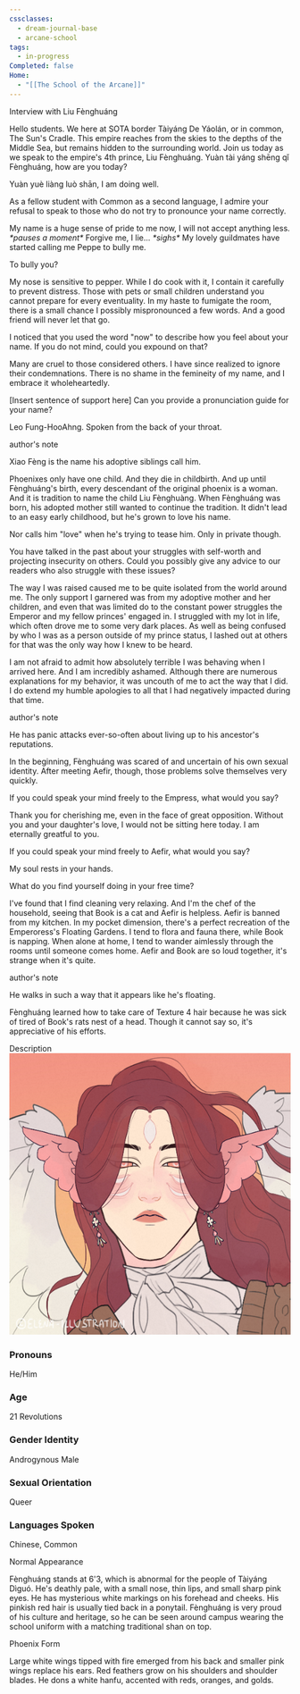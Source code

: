 ```yaml
---
cssclasses:
  - dream-journal-base
  - arcane-school
tags:
  - in-progress
Completed: false
Home:
  - "[[The School of the Arcane]]"
---
```

<div class="wrapper grid interview">
	<div class="grid left">
		<div class="box char-note">
			<div class="callout-title"> <div class="callout-title-inner">  Interview with Liu Fènghuáng </div> </div>
			<p class="reporter">Hello students. We here at SOTA border Tàiyáng De Yáolán, or in common, The Sun's Cradle. This empire reaches from the skies to the depths of the Middle Sea, but remains hidden to the surrounding world. Join us today as we speak to the empire's 4th prince, Liu Fènghuáng. Yuàn tài yáng shēng qǐ Fènghuáng, how are you today?</p>
			<p>  Yuàn yuè liàng luò shān, I am doing well. </p>
			<p class="reporter"> As a fellow student with Common as a second language, I admire your refusal to speak to those who do not try to pronounce your name correctly. </p>
			<p>My name is a huge sense of pride to me now, I will not accept anything less.  <i>*pauses a moment* </i>Forgive me, I lie... <i>*sighs*</i> My lovely guildmates have started calling me Peppe to bully me.</p>
			<p class="reporter"> To bully you?</p>
			<p> My nose is sensitive to pepper. While I do cook with it, I contain it carefully to prevent distress. Those with pets or small children understand you cannot prepare for every eventuality. In my haste to fumigate the room, there is a small chance I possibly mispronounced a few words. And a good friend will never let that go.</p>
			<p class="reporter"> I noticed that you used the word "now" to describe how you feel about your name. If you do not mind, could you expound on that?</p>
			<p>Many are cruel to those considered others. I have since realized to ignore their condemnations. There is no shame in the femineity of my name, and I embrace it wholeheartedly.</p>
			<p class="reporter"> [Insert sentence of support here] Can you provide a pronunciation guide for your name? </p>
			<p>Leo Fung-HooAhng. Spoken from the back of your throat.</p>
		</div>
		<div class="box author-note">
			<div class="callout-title"> <div class="callout-title-inner">  author's note </div> </div>
			<p>Xiao Fèng is the name his adoptive siblings call him.</p>
			<p>Phoenixes only have one child. And they die in childbirth. And up until Fènghuáng's birth, every descendant of the original phoenix is a woman. And it is tradition to name the child Liu Fènghuàng. When Fènghuáng was born, his adopted mother still wanted to continue the tradition. It didn't lead to an easy early childhood, but he's grown to love his name. </p>
			<p>Nor calls him "love" when he's trying to tease him. Only in private though. </p>
		</div>
		<div class="box char-note">
			<p class="reporter">You have talked in the past about your struggles with self-worth and projecting insecurity on others. Could you possibly give any advice to our readers who also struggle with these issues?</p>
			<p>  The way I was raised caused me to be quite isolated from the world around me. The only support I garnered was from my adoptive mother and her children, and even that was limited do to the constant power struggles the Emperor and my fellow princes' engaged in. I struggled with my lot in life, which often drove me to some very dark places. As well as being confused by who I was as a person outside of my prince status, I lashed out at others for that was the only way how I knew to be heard.</p>
			<p>I am not afraid to admit how absolutely terrible I was behaving when I arrived here. And I am incredibly ashamed. Although there are numerous explanations for my behavior, it was uncouth of me to act the way that I did. I do extend my humble apologies to all that I had negatively impacted during that time.</p>
		</div>
		<div class="box author-note">
			<div class="callout-title"> <div class="callout-title-inner">  author's note </div> </div>
			<p>He has panic attacks ever-so-often about living up to his ancestor's reputations. </p>
			<p>In the beginning, Fènghuáng was scared of and uncertain of his own sexual identity. After meeting Aefir, though, those problems solve themselves very quickly.</p>
		</div>
		<div class="box char-note">
			<p class="reporter">If you could speak your mind freely to the Empress, what would you say?</p>
			<p>  Thank you for cherishing me, even in the face of great opposition. Without you and your daughter's love, I would not be sitting here today. I am eternally greatful to you. </p>
			<p class="reporter">If you could speak your mind freely to Aefir, what would you say?</p>
			<p>  My soul rests in your hands.</p>
		</div>
		<div class="box char-note">
			<p class="reporter">What do you find yourself doing in your free time?</p>
			<p> I've found that I find cleaning very relaxing. And I'm the chef of the household, seeing that Book is a cat and Aefir is helpless. Aefir is banned from my kitchen. In my pocket dimension, there's a perfect recreation of the Emperoress's Floating Gardens. I tend to flora and fauna there, while Book is napping. When alone at home, I tend to wander aimlessly through the rooms until someone comes home. Aefir and Book are so loud together, it's strange when it's quite.</p>
		</div>
		<div class="box author-note">
			<div class="callout-title"> <div class="callout-title-inner">  author's note </div> </div>
			<p> He walks in such a way that it appears like he's floating.</p>
			<p> Fènghuáng learned how to take care of Texture 4 hair because he was sick of tired of Book's rats nest of a head. Though it cannot say so, it's appreciative of his efforts. </p>
		</div>
	</div>
	<div class="grid right">
		<div class="box char-note description-tile">
			<div class="callout-title"> <div class="callout-title-inner"> Description </div> </div>
			<img alt="Peppe Stare" src="https://raw.githubusercontent.com/lunaria79/Jackalupes-Corner/main/01%20Dream%20Journal/Dreams/01%20The%20School%20of%20the%20Arcane/01%20Characters/00%20Images/Liu%20F%C3%A8nghu%C3%A1ng.png">
			<h3> Pronouns </h3>
			<p>He/Him</p>
			<h3> Age </h3>
			<p>21 Revolutions</p>
			<h3>Gender Identity</h3>
			<p>Androgynous Male</p>
			<h3>Sexual Orientation</h3>
			<p>Queer</p>
			<h3>Languages Spoken</h3>
			<p>Chinese, Common</p>
		</div>
		<div class="box char-note description-tile">
			<div class="callout-title"> <div class="callout-title-inner">  Normal Appearance </div> </div>
			<p>Fènghuáng stands at 6'3, which is abnormal for the people of Tàiyáng Dìguó. He's deathly pale, with a small nose, thin lips, and small sharp pink eyes. He has mysterious white markings on his forehead and cheeks. His pinkish red hair is usually tied back in a ponytail.  Fènghuáng is very proud of his culture and heritage, so he can be seen around campus wearing the school uniform with a matching traditional shan on top.</p>
			<div class="callout-title">
				<div class="callout-title-inner">  Phoenix Form</div>
			</div>
			<p>Large white wings tipped with fire emerged from his back and smaller pink wings replace his ears. Red feathers grow on his shoulders and shoulder blades. He dons a white hanfu, accented with reds, oranges, and golds.</p>
		</div>
	</div>
</div>